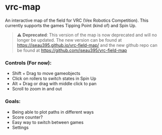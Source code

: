 # vrc-map
An interactive map of the field for VRC (Vex Robotics Competition). This currently supports the games Tipping Point (kind of) and Spin Up.

> :warning: **Deprecated**: This version of the map is now deprecated and will no longer be updated. The new version can be found at https://iseau395.github.io/vrc-field-map/ and the new github repo can be found at https://github.com/iseau395/vrc-field-map

### Controls (For now):
* Shift + Drag to move gameobjects
* Click on rollers to switch states in Spin Up
* Alt + Drag or drag with middle click to pan
* Scroll to zoom in and out

### Goals:
* Being able to plot paths in different ways
* Score counter?
* Easy way to switch between games
* Settings
